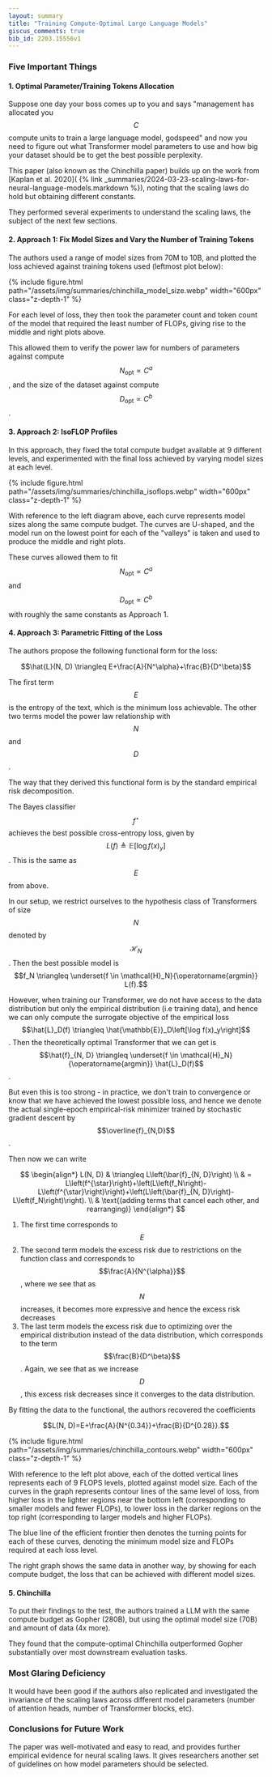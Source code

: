 ```yaml
---
layout: summary
title: "Training Compute-Optimal Large Language Models"
giscus_comments: true
bib_id: 2203.15556v1
---
```


### Five Important Things

#### 1. Optimal Parameter/Training Tokens Allocation

Suppose one day your boss comes up to you and says "management has allocated you
$$C$$ compute units to train a large language model, godspeed" and now you need
to figure out what Transformer model parameters to use and how big your
dataset should be to get the best possible perplexity.

This paper (also known as the Chinchilla paper) builds up on the work from
[Kaplan et al. 2020](
{% link _summaries/2024-03-23-scaling-laws-for-neural-language-models.markdown %}),
noting that the scaling laws do hold but obtaining different constants.

They performed several experiments to understand the scaling laws,
the subject of the next few sections.

#### 2. Approach 1: Fix Model Sizes and Vary the Number of Training Tokens

The authors used a range of model sizes from 70M to 10B, and plotted the loss achieved
against training tokens used (leftmost plot below):

{% include figure.html
    path="/assets/img/summaries/chinchilla_model_size.webp"
    width="600px"
    class="z-depth-1"
%}

For each level of loss, they then took the parameter count and token count of the
model that required the least number of FLOPs, giving rise to the middle and right
plots above.

This allowed them to verify the power law for numbers of parameters
against compute $$N_{\mathrm{opt}} \propto C^a$$, and the size of the dataset against compute
$$D_{\mathrm{opt}} \propto C^b$$.

#### 3. Approach 2: IsoFLOP Profiles

In this approach, they fixed the total compute budget available at 9 different
levels, and experimented with the final loss achieved by varying model sizes at
each level.

{% include figure.html
    path="/assets/img/summaries/chinchilla_isoflops.webp"
    width="600px"
    class="z-depth-1"
%}

With reference to the left diagram above, each curve represents model sizes along the same compute budget.
The curves are U-shaped, and the model run on the lowest point for each of the "valleys" is taken and
used to produce the middle and right plots.

These curves allowed them to fit $$N_{\mathrm{opt}} \propto C^a$$ and
$$D_{\mathrm{opt}} \propto C^b$$ with roughly the same constants as Approach 1.

#### 4. Approach 3: Parametric Fitting of the Loss

The authors propose the following functional form for the loss:

$$\hat{L}(N, D) \triangleq E+\frac{A}{N^\alpha}+\frac{B}{D^\beta}$$

The first term $$E$$ is the entropy of the text, which is the minimum loss achievable.
The other two terms model the power law relationship with $$N$$ and $$D$$.

The way that they derived this functional form is by the standard empirical risk
decomposition.

The Bayes classifier $$f^\star$$ achieves the best possible cross-entropy loss, given by
$$L(f) \triangleq \mathbb{E}\left[\log f(x)_y\right]$$. This is the same as $$E$$ from above.

In our setup, we restrict ourselves to the hypothesis class of Transformers
of size $$N$$ denoted by $$\mathcal{H}_N$$. Then the best possible model
is
$$f_N \triangleq \underset{f \in \mathcal{H}_N}{\operatorname{argmin}} L(f).$$

However, when training our Transformer, we do not have access to the data distribution
but only the empirical distribution (i.e training data), and hence we can only
compute the surrogate objective of the empirical loss
$$\hat{L}_D(f) \triangleq \hat{\mathbb{E}}_D\left[\log f(x)_y\right]$$.
Then the theoretically optimal Transformer that we can get is
$$\hat{f}_{N, D} \triangleq \underset{f \in \mathcal{H}_N}{\operatorname{argmin}} \hat{L}_D(f)$$.

But even this is too strong - in practice, we don't train to convergence or know that we have
achieved the lowest possible loss, and hence we denote the actual single-epoch empirical-risk
minimizer trained by stochastic gradient descent by $$\overline{f}_{N,D}$$.

Then now we can write

$$
\begin{align*}
L(N, D) & \triangleq L\left(\bar{f}_{N, D}\right) \\
& = L\left(f^{\star}\right)+\left(L\left(f_N\right)-L\left(f^{\star}\right)\right)+\left(L\left(\bar{f}_{N, D}\right)-L\left(f_N\right)\right). \\ & \text{(adding terms that cancel each other, and rearranging)}
\end{align*}
$$

1. The first time corresponds to $$E$$
2. The second term models the excess risk due to restrictions on the function
   class and corresponds to $$\frac{A}{N^{\alpha}}$$, where we see that
   as $$N$$ increases, it becomes more expressive and hence the excess risk decreases
3. The last term models the excess risk due to optimizing over the empirical
   distribution instead of the data distribution, which corresponds to the term
   $$\frac{B}{D^\beta}$$. Again, we see that as we increase $$D$$, this excess risk
   decreases since it converges to the data distribution.

By fitting the data to the functional, the authors recovered the coefficients

$$L(N, D)=E+\frac{A}{N^{0.34}}+\frac{B}{D^{0.28}}.$$

{% include figure.html
    path="/assets/img/summaries/chinchilla_contours.webp"
    width="600px"
    class="z-depth-1"
%}

With reference to the left plot above, each of the dotted vertical lines represents
each of 9 FLOPS levels, plotted against model size. Each of the curves in the graph
represents contour lines of the same level of loss, from higher loss in the lighter regions
near the bottom left (corresponding to smaller models and fewer FLOPs), to lower
loss in the darker regions on the top right (corresponding to larger models and
higher FLOPs).

The blue line of the efficient frontier then denotes the turning points for each
of these curves, denoting the minimum model size and FLOPs required at each loss
level.

The right graph shows the same data in another way, by showing for each compute budget,
the loss that can be achieved with different model sizes.

#### 5. Chinchilla

To put their findings to the test, the authors trained a LLM with the same compute
budget as Gopher (280B), but using the optimal model size (70B) and amount of data (4x more).

They found that the compute-optimal Chinchilla outperformed Gopher substantially
over most downstream evaluation tasks.

### Most Glaring Deficiency

It would have been good if the authors also replicated and investigated the invariance of the scaling laws
across different model parameters (number of attention heads, number of Transformer blocks, etc).

### Conclusions for Future Work

The paper was well-motivated and easy to read, and provides further empirical evidence for neural scaling laws.
It gives researchers another set of guidelines on how model parameters should be selected.
